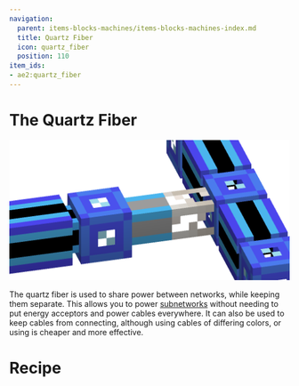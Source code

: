 ```yaml
---
navigation:
  parent: items-blocks-machines/items-blocks-machines-index.md
  title: Quartz Fiber
  icon: quartz_fiber
  position: 110
item_ids:
- ae2:quartz_fiber
---
```

# The Quartz Fiber

![A picture of a quartz fiber separating some smart cables](../assets/assemblies/quartz_fiber.png)

The quartz fiber is used to share power between networks, while keeping them separate. This allows you to power
[subnetworks](../ae2-mechanics/subnetworks.md)
without needing to put energy acceptors and power cables everywhere. It can also be used to keep cables from connecting,
although using cables of differing colors, or using <ItemLink id="cable_anchor" /> is cheaper and more effective.

# Recipe

<RecipeFor id="quartz_fiber" />